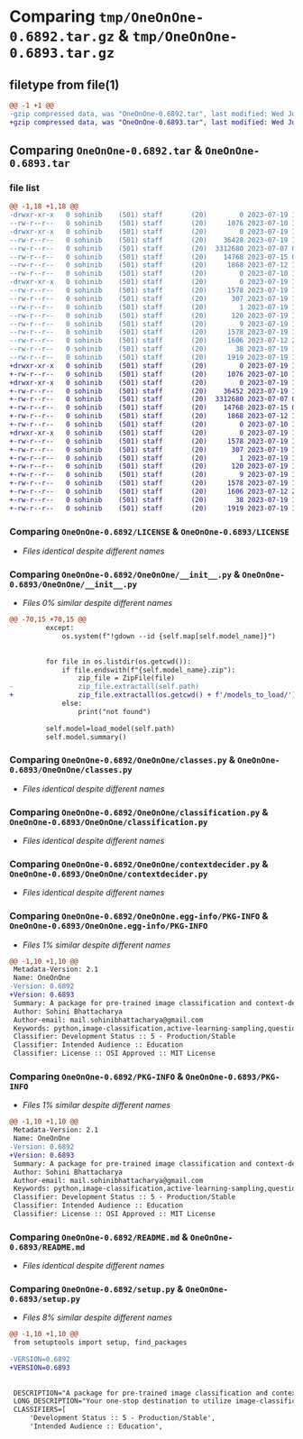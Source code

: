 # Comparing `tmp/OneOnOne-0.6892.tar.gz` & `tmp/OneOnOne-0.6893.tar.gz`

## filetype from file(1)

```diff
@@ -1 +1 @@
-gzip compressed data, was "OneOnOne-0.6892.tar", last modified: Wed Jul 19 11:54:34 2023, max compression
+gzip compressed data, was "OneOnOne-0.6893.tar", last modified: Wed Jul 19 12:05:07 2023, max compression
```

## Comparing `OneOnOne-0.6892.tar` & `OneOnOne-0.6893.tar`

### file list

```diff
@@ -1,18 +1,18 @@
-drwxr-xr-x   0 sohinib    (501) staff       (20)        0 2023-07-19 11:54:34.134430 OneOnOne-0.6892/
--rw-r--r--   0 sohinib    (501) staff       (20)     1076 2023-07-10 14:29:42.000000 OneOnOne-0.6892/LICENSE
-drwxr-xr-x   0 sohinib    (501) staff       (20)        0 2023-07-19 11:54:34.132128 OneOnOne-0.6892/OneOnOne/
--rw-r--r--   0 sohinib    (501) staff       (20)    36428 2023-07-19 11:53:52.000000 OneOnOne-0.6892/OneOnOne/__init__.py
--rw-r--r--   0 sohinib    (501) staff       (20)  3312680 2023-07-07 06:05:06.000000 OneOnOne-0.6892/OneOnOne/classes.py
--rw-r--r--   0 sohinib    (501) staff       (20)    14768 2023-07-15 09:46:38.000000 OneOnOne-0.6892/OneOnOne/classification.py
--rw-r--r--   0 sohinib    (501) staff       (20)     1868 2023-07-12 19:25:09.000000 OneOnOne-0.6892/OneOnOne/contextdecider.py
--rw-r--r--   0 sohinib    (501) staff       (20)        0 2023-07-10 11:03:09.000000 OneOnOne-0.6892/OneOnOne/questionanswer.py
-drwxr-xr-x   0 sohinib    (501) staff       (20)        0 2023-07-19 11:54:34.133676 OneOnOne-0.6892/OneOnOne.egg-info/
--rw-r--r--   0 sohinib    (501) staff       (20)     1578 2023-07-19 11:54:34.000000 OneOnOne-0.6892/OneOnOne.egg-info/PKG-INFO
--rw-r--r--   0 sohinib    (501) staff       (20)      307 2023-07-19 11:54:34.000000 OneOnOne-0.6892/OneOnOne.egg-info/SOURCES.txt
--rw-r--r--   0 sohinib    (501) staff       (20)        1 2023-07-19 11:54:34.000000 OneOnOne-0.6892/OneOnOne.egg-info/dependency_links.txt
--rw-r--r--   0 sohinib    (501) staff       (20)      120 2023-07-19 11:54:34.000000 OneOnOne-0.6892/OneOnOne.egg-info/requires.txt
--rw-r--r--   0 sohinib    (501) staff       (20)        9 2023-07-19 11:54:34.000000 OneOnOne-0.6892/OneOnOne.egg-info/top_level.txt
--rw-r--r--   0 sohinib    (501) staff       (20)     1578 2023-07-19 11:54:34.134076 OneOnOne-0.6892/PKG-INFO
--rw-r--r--   0 sohinib    (501) staff       (20)     1606 2023-07-12 20:09:33.000000 OneOnOne-0.6892/README.md
--rw-r--r--   0 sohinib    (501) staff       (20)       38 2023-07-19 11:54:34.134533 OneOnOne-0.6892/setup.cfg
--rw-r--r--   0 sohinib    (501) staff       (20)     1919 2023-07-19 11:54:13.000000 OneOnOne-0.6892/setup.py
+drwxr-xr-x   0 sohinib    (501) staff       (20)        0 2023-07-19 12:05:07.435499 OneOnOne-0.6893/
+-rw-r--r--   0 sohinib    (501) staff       (20)     1076 2023-07-10 14:29:42.000000 OneOnOne-0.6893/LICENSE
+drwxr-xr-x   0 sohinib    (501) staff       (20)        0 2023-07-19 12:05:07.430675 OneOnOne-0.6893/OneOnOne/
+-rw-r--r--   0 sohinib    (501) staff       (20)    36452 2023-07-19 11:59:58.000000 OneOnOne-0.6893/OneOnOne/__init__.py
+-rw-r--r--   0 sohinib    (501) staff       (20)  3312680 2023-07-07 06:05:06.000000 OneOnOne-0.6893/OneOnOne/classes.py
+-rw-r--r--   0 sohinib    (501) staff       (20)    14768 2023-07-15 09:46:38.000000 OneOnOne-0.6893/OneOnOne/classification.py
+-rw-r--r--   0 sohinib    (501) staff       (20)     1868 2023-07-12 19:25:09.000000 OneOnOne-0.6893/OneOnOne/contextdecider.py
+-rw-r--r--   0 sohinib    (501) staff       (20)        0 2023-07-10 11:03:09.000000 OneOnOne-0.6893/OneOnOne/questionanswer.py
+drwxr-xr-x   0 sohinib    (501) staff       (20)        0 2023-07-19 12:05:07.434494 OneOnOne-0.6893/OneOnOne.egg-info/
+-rw-r--r--   0 sohinib    (501) staff       (20)     1578 2023-07-19 12:05:07.000000 OneOnOne-0.6893/OneOnOne.egg-info/PKG-INFO
+-rw-r--r--   0 sohinib    (501) staff       (20)      307 2023-07-19 12:05:07.000000 OneOnOne-0.6893/OneOnOne.egg-info/SOURCES.txt
+-rw-r--r--   0 sohinib    (501) staff       (20)        1 2023-07-19 12:05:07.000000 OneOnOne-0.6893/OneOnOne.egg-info/dependency_links.txt
+-rw-r--r--   0 sohinib    (501) staff       (20)      120 2023-07-19 12:05:07.000000 OneOnOne-0.6893/OneOnOne.egg-info/requires.txt
+-rw-r--r--   0 sohinib    (501) staff       (20)        9 2023-07-19 12:05:07.000000 OneOnOne-0.6893/OneOnOne.egg-info/top_level.txt
+-rw-r--r--   0 sohinib    (501) staff       (20)     1578 2023-07-19 12:05:07.435042 OneOnOne-0.6893/PKG-INFO
+-rw-r--r--   0 sohinib    (501) staff       (20)     1606 2023-07-12 20:09:33.000000 OneOnOne-0.6893/README.md
+-rw-r--r--   0 sohinib    (501) staff       (20)       38 2023-07-19 12:05:07.435717 OneOnOne-0.6893/setup.cfg
+-rw-r--r--   0 sohinib    (501) staff       (20)     1919 2023-07-19 12:04:43.000000 OneOnOne-0.6893/setup.py
```

### Comparing `OneOnOne-0.6892/LICENSE` & `OneOnOne-0.6893/LICENSE`

 * *Files identical despite different names*

### Comparing `OneOnOne-0.6892/OneOnOne/__init__.py` & `OneOnOne-0.6893/OneOnOne/__init__.py`

 * *Files 0% similar despite different names*

```diff
@@ -70,15 +70,15 @@
         except:
             os.system(f"!gdown --id {self.map[self.model_name]}")
 
 
         for file in os.listdir(os.getcwd()):
             if file.endswith(f"{self.model_name}.zip"):
                 zip_file = ZipFile(file)
-                zip_file.extractall(self.path)
+                zip_file.extractall(os.getcwd() + f'/models_to_load/')
             else:
                 print("not found")
 
         self.model=load_model(self.path)
         self.model.summary()
```

### Comparing `OneOnOne-0.6892/OneOnOne/classes.py` & `OneOnOne-0.6893/OneOnOne/classes.py`

 * *Files identical despite different names*

### Comparing `OneOnOne-0.6892/OneOnOne/classification.py` & `OneOnOne-0.6893/OneOnOne/classification.py`

 * *Files identical despite different names*

### Comparing `OneOnOne-0.6892/OneOnOne/contextdecider.py` & `OneOnOne-0.6893/OneOnOne/contextdecider.py`

 * *Files identical despite different names*

### Comparing `OneOnOne-0.6892/OneOnOne.egg-info/PKG-INFO` & `OneOnOne-0.6893/OneOnOne.egg-info/PKG-INFO`

 * *Files 1% similar despite different names*

```diff
@@ -1,10 +1,10 @@
 Metadata-Version: 2.1
 Name: OneOnOne
-Version: 0.6892
+Version: 0.6893
 Summary: A package for pre-trained image classification and context-decider for question-answering chatbots.
 Author: Sohini Bhattacharya
 Author-email: mail.sohinibhattacharya@gmail.com
 Keywords: python,image-classification,active-learning-sampling,question-answering,pre-trained models,tiny-image-net,cifar10
 Classifier: Development Status :: 5 - Production/Stable
 Classifier: Intended Audience :: Education
 Classifier: License :: OSI Approved :: MIT License
```

### Comparing `OneOnOne-0.6892/PKG-INFO` & `OneOnOne-0.6893/PKG-INFO`

 * *Files 1% similar despite different names*

```diff
@@ -1,10 +1,10 @@
 Metadata-Version: 2.1
 Name: OneOnOne
-Version: 0.6892
+Version: 0.6893
 Summary: A package for pre-trained image classification and context-decider for question-answering chatbots.
 Author: Sohini Bhattacharya
 Author-email: mail.sohinibhattacharya@gmail.com
 Keywords: python,image-classification,active-learning-sampling,question-answering,pre-trained models,tiny-image-net,cifar10
 Classifier: Development Status :: 5 - Production/Stable
 Classifier: Intended Audience :: Education
 Classifier: License :: OSI Approved :: MIT License
```

### Comparing `OneOnOne-0.6892/README.md` & `OneOnOne-0.6893/README.md`

 * *Files identical despite different names*

### Comparing `OneOnOne-0.6892/setup.py` & `OneOnOne-0.6893/setup.py`

 * *Files 8% similar despite different names*

```diff
@@ -1,10 +1,10 @@
 from setuptools import setup, find_packages
 
-VERSION=0.6892
+VERSION=0.6893
 
 
 DESCRIPTION="A package for pre-trained image classification and context-decider for question-answering chatbots."
 LONG_DESCRIPTION="Your one-stop destination to utilize image-classification models with just one line of code. A library meant to simplify your life by providing you with pre-trained models like ResNet50, EfficientNetVB6, VGG19, etc. You can simply opt for training your own models from scratch by just tweaking a few values. If you want to try popular active-learning sampling methods on image classification, no need to worry! This library has got you covered. Along with that for simple-bridging and basic into NLP, we have context-deciders, HTML parsers and simple chatbot object classes, to create an interface similar to Google Lens. You input an image or item that you are curious about and you can ask one-on-one questions from the chatbot. This is made possible by using the tiny imagenet dataset. This library is being actively updated and new features are being added frequently. New datasets and pre-trained models will be updated soon. Feel free to share your feedback! I would really appreciate it!"
 CLASSIFIERS=[
     'Development Status :: 5 - Production/Stable',
     'Intended Audience :: Education',
```

